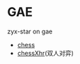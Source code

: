 GAE
===

zyx-star on gae

- [chess](http://zyx-star.appsp0t.com/app/chess.htm)
- [chessXhr](http://zyx-star.appsp0t.com/app/chessxhr.htm)(双人对弈)
